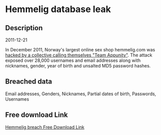 # Hemmelig database leak

## Description

2011-12-21

In December 2011, Norway's largest online sex shop hemmelig.com was <a href="http://www.dazzlepod.com/hemmelig/?page=93" target="_blank" rel="noopener">hacked by a collective calling themselves &quot;Team Appunity&quot;</a>. The attack exposed over 28,000 usernames and email addresses along with nicknames, gender, year of birth and unsalted MD5 password hashes.

## Breached data

Email addresses, Genders, Nicknames, Partial dates of birth, Passwords, Usernames

## Free download Link

[Hemmelig breach Free Download Link](https://tinyurl.com/2b2k277t)